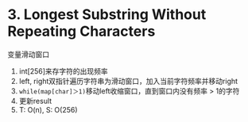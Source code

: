# 3. Longest Substring Without Repeating Characters

变量滑动窗口

1. int[256]来存字符的出现频率
2. left, right双指针遍历字符串为滑动窗口，加入当前字符频率并移动right
3. `while(map[char]＞1)`移动left收缩窗口，直到窗口内没有频率 > 1的字符
4. 更新result
5. T: O(n), S: O(256)